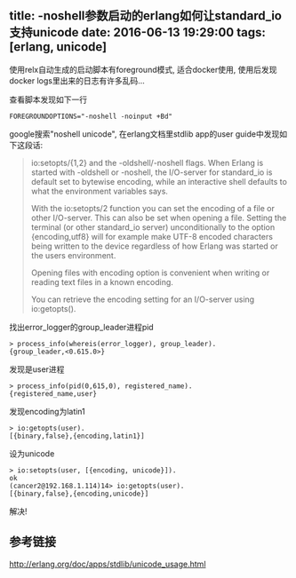 title: -noshell参数启动的erlang如何让standard_io支持unicode
date: 2016-06-13 19:29:00
tags: [erlang, unicode]
---

使用relx自动生成的启动脚本有foreground模式, 适合docker使用,
使用后发现docker logs里出来的日志有许多乱码...
<!--more-->

查看脚本发现如下一行
```
FOREGROUNDOPTIONS="-noshell -noinput +Bd"
```
google搜索"noshell unicode", 在erlang文档里stdlib app的user guide中发现如下这段话:

> io:setopts/{1,2} and the -oldshell/-noshell flags.
> When Erlang is started with -oldshell or -noshell, the I/O-server for standard_io is default set to bytewise encoding, while an interactive shell defaults to what the environment variables says.
> 
> With the io:setopts/2 function you can set the encoding of a file or other I/O-server. This can also be set when opening a file. Setting the terminal (or other standard_io server) unconditionally to the option {encoding,utf8} will for example make UTF-8 encoded characters being written to the device regardless of how Erlang was started or the users environment.
> 
> Opening files with encoding option is convenient when writing or reading text files in a known encoding.
> 
> You can retrieve the encoding setting for an I/O-server using io:getopts().

找出error_logger的group_leader进程pid
```
> process_info(whereis(error_logger), group_leader).
{group_leader,<0.615.0>}
```
发现是user进程
```
> process_info(pid(0,615,0), registered_name).
{registered_name,user}
```
发现encoding为latin1
```
> io:getopts(user).                                 
[{binary,false},{encoding,latin1}]
```
设为unicode
```
> io:setopts(user, [{encoding, unicode}]).          
ok
(cancer2@192.168.1.114)14> io:getopts(user).                       
[{binary,false},{encoding,unicode}]
```

解决!

## 参考链接
http://erlang.org/doc/apps/stdlib/unicode_usage.html

